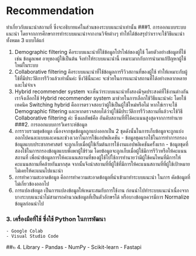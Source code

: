 # Recommendation
ทำเกี่ยวกับแนะนำสถานที่ ซึ่งจะอธิบายแค่ในส่วนของระบบแนะนำเท่านั้น
###1. การออกแบบระบบแนะนำ
  โดยจากการศึกษาการทำระบบแนะนำจากงานวิจัยต่างๆ ทำให้ได้ข้อสรุปว่าเราจะใช้วิธีแนะนำทั้งหมด 3 แบบได้แก่
  1. Demographic filtering คือระบบแนะนำที่ใช้ข้อมูลโปรไฟล์ของผู้ใช้ โดยตัวอย่างข้อมูลที่ใช้เช่น ข้อมูลเพศ อายุของผู้ใช้เป็นต้น จึงทำให้ระบบแนะนำนี้ เหมาะมากกับการนำมาแก้ปัญหาผู้ใช้ใหม่ในระบบ
  2. Collaborative filtering คีอระบบแนะนำที่ใช้ข้อมูลการรีวิวสถานที่ของผู้ใช้ ทำให้เหมาะกับผู้ใช้ที่มีประวัติการรีวิวแล้วเท่านั้นค่ะ ซึ่งวิธีนี้นะคะ จะช่วยในการแนะนำสถานที่ได้อย่างหลากหลาย และไม่จำเจ
  3. Hybrid recommender system จะเห็นว่าระบบแนะนำทั้งสองมีจุดประสงค์ที่ใช้งานต่างกัน เราจึงเลือกใช้ Hybrid recommender system มาช่วยในการเลือกใช้วิธีแนะนำค่ะ โดยใช้เทคนิค Switching hybrid คือการตรวจสอบว่าผู้ใช้เป็นผู้ใช้ใหม่หรือไม่ หากใช่เราจะใช้ Demographic filtering  และหากตรวจสอบได้ว่าผู้ใช้มีประวัติการรีวิวสถานที่แล้วจะใช้วิธี Collaborative filtering ค่ะ ซึ่งผลลัพธ์คือ อันดับสถานที่ที่ได้คะแนนสูงสุดจากการทำนาย
###2. การออกแบบการวิเคราะห์ข้อมูล
  1. การรวบรวมชุดข้อมูล เนื่องจากชุดข้อมูลถูกแบ่งออกเป็น 2 ชุดดังนั้นในการเก็บข้อมูลจะถูกแบ่งออกไปคนละแบบและคนละช่วงเวลาในการใช้แอปพลิเคชัน
    - ข้อมูลชุดแรกใช้ในการทำการกรองข้อมูลแบบประชากรศาสตร์ จะถูกเก็บเมื่อผู้ใช้เริ่มต้นการใช้งานแอปพลิเคชันครั้งแรก
    - ข้อมูลชุดที่สองใช้ในการกรองข้อมูลแบบพึ่งพาผู้ใช้ร่วม โดยข้อมูลจะถูกเก็บเมื่อผู้ใช้มีการรีวิวหรือให้คะแนนสถานที่ เพื่อนำข้อมูลการให้คะแนนสถานที่ของผู้ใช้ไปใช้การทำนายว่ามีผู้ใช้คนไหนที่มีการให้คะแนนสถานที่คล้ายกันมากสุด จากนั้นจึงนำสถานที่ที่ผู้ใช้ที่มีการให้คะแนนสถานที่ที่ผู้ใช้เป้าหมายไม่เคยให้คะแนนไปแนะนำ
  2. การทำความสะอาดข้อมูล คือการทำความสะอาดข้อมูลที่นำเข้ามาทำระบบแนะนำ ในการ คัดข้อมูลที่ไม่เกี่ยวข้องออกไป
  3. การแปลงข้อมูล เป็นการแปลงข้อมูลให้เหมาะสมกับการใช้งาน ก่อนนำไปทำระบบแนะนำเนื่องจากบางระบบแนะนำไม่สามารถคำนวณข้อมูลที่เป็นตัวอักษรได้ หรือบางข้อมูลควรมีการ Normalize ข้อมูลก่อนนำไป
 ### 3. เครื่องมือที่ใช้ ซึ่งใช้ Python ในการพัฒนา
    - Google Colab
    - Visual Studio Code
 ##๒ 4. Library
    - Pandas
    - NumPy
    - Scikit-learn
    - Fastapi
 
 
